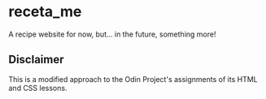 # receta_me
A recipe website for now, but... in the future, something more!

## Disclaimer
This is a modified approach to the Odin Project's assignments of its HTML and CSS lessons.